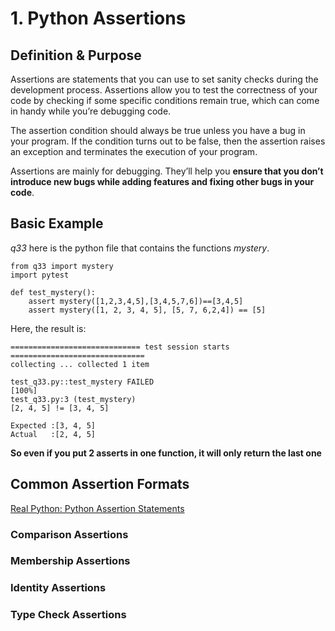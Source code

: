 # 1. Python Assertions


## Definition & Purpose
Assertions are  statements that you can use to set sanity checks during the development process. Assertions allow you to test the correctness of your code by checking if some specific conditions remain true, which can come in handy while you’re debugging code.

The assertion condition should always be true unless you have a bug in your program. If the condition turns out to be false, then the assertion raises an exception and terminates the execution of your program.

Assertions are mainly for debugging. They’ll help you **ensure that you don’t introduce new bugs while adding features and fixing other bugs in your code**.


## Basic Example
*q33* here is the python file that contains the functions *mystery*.

```.pycon
from q33 import mystery
import pytest

def test_mystery():
    assert mystery([1,2,3,4,5],[3,4,5,7,6])==[3,4,5]
    assert mystery([1, 2, 3, 4, 5], [5, 7, 6,2,4]) == [5]
```

Here, the result is:
```pycon
============================= test session starts ==============================
collecting ... collected 1 item

test_q33.py::test_mystery FAILED                                         [100%]
test_q33.py:3 (test_mystery)
[2, 4, 5] != [3, 4, 5]

Expected :[3, 4, 5]
Actual   :[2, 4, 5]
```
**So even if you put 2 asserts in one function, it will only return the last one**


## Common Assertion Formats
[Real Python: Python Assertion Statements](https://realpython.com/python-assert-statement/#getting-to-know-assertions-in-python)
### Comparison Assertions
### Membership Assertions
### Identity Assertions
### Type Check Assertions